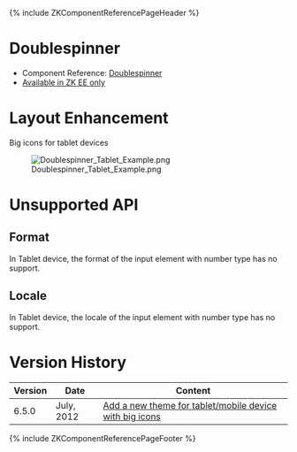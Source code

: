 {% include ZKComponentReferencePageHeader %}

# Doublespinner

- Component Reference:
  [Doublespinner](ZK_Component_Reference/Input/Doublespinner)
- [Available in ZK EE only](http://www.zkoss.org/product/edition.dsp)

# Layout Enhancement

Big icons for tablet devices

<figure>
<img src="Doublespinner_Tablet_Example.png"
title="Doublespinner_Tablet_Example.png" />
<figcaption>Doublespinner_Tablet_Example.png</figcaption>
</figure>

# Unsupported API

## Format

In Tablet device, the format of the input element with number type has
no support.

## Locale

In Tablet device, the locale of the input element with number type has
no support.

# Version History

| Version | Date       | Content                                                                                            |
|---------|------------|----------------------------------------------------------------------------------------------------|
| 6.5.0   | July, 2012 | [Add a new theme for tablet/mobile device with big icons](http://tracker.zkoss.org/browse/ZK-1247) |

{% include ZKComponentReferencePageFooter %}
